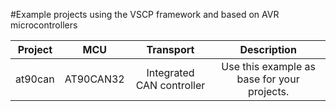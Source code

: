 #Example projects using the VSCP framework and based on AVR microcontrollers

| Project  | MCU  | Transport | Description |
| :------: | :--: | :--------:| :---------: |
| at90can | AT90CAN32 | Integrated CAN controller | Use this example as base for your projects. |
